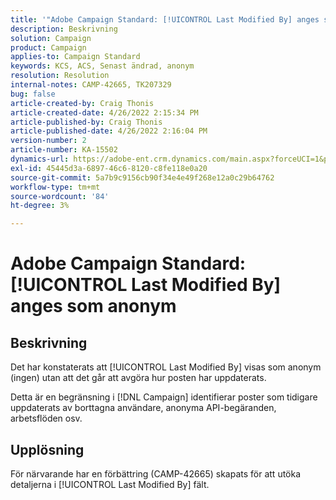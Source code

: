 ```yaml
---
title: '"Adobe Campaign Standard: [!UICONTROL Last Modified By] anges som anonym'
description: Beskrivning
solution: Campaign
product: Campaign
applies-to: Campaign Standard
keywords: KCS, ACS, Senast ändrad, anonym
resolution: Resolution
internal-notes: CAMP-42665, TK207329
bug: false
article-created-by: Craig Thonis
article-created-date: 4/26/2022 2:15:34 PM
article-published-by: Craig Thonis
article-published-date: 4/26/2022 2:16:04 PM
version-number: 2
article-number: KA-15502
dynamics-url: https://adobe-ent.crm.dynamics.com/main.aspx?forceUCI=1&pagetype=entityrecord&etn=knowledgearticle&id=9aacac50-6bc5-ec11-a7b6-0022480a138b
exl-id: 45445d3a-6897-46c6-8120-c8fe118e0a20
source-git-commit: 5a7b9c9156cb90f34e4e49f268e12a0c29b64762
workflow-type: tm+mt
source-wordcount: '84'
ht-degree: 3%

---
```


# Adobe Campaign Standard: [!UICONTROL Last Modified By] anges som anonym

## Beskrivning


Det har konstaterats att [!UICONTROL Last Modified By] visas som anonym (ingen) utan att det går att avgöra hur posten har uppdaterats.

Detta är en begränsning i [!DNL Campaign] identifierar poster som tidigare uppdaterats av borttagna användare, anonyma API-begäranden, arbetsflöden osv.


## Upplösning


För närvarande har en förbättring (CAMP-42665) skapats för att utöka detaljerna i [!UICONTROL Last Modified By] fält.
